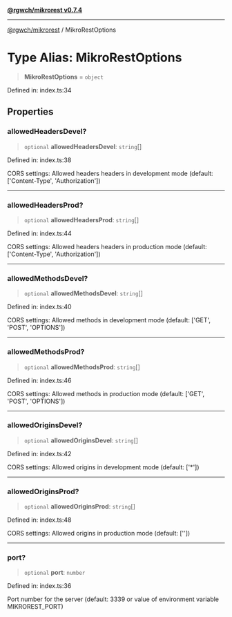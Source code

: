 [**@rgwch/mikrorest v0.7.4**](../README.md)

***

[@rgwch/mikrorest](../globals.md) / MikroRestOptions

# Type Alias: MikroRestOptions

> **MikroRestOptions** = `object`

Defined in: index.ts:34

## Properties

### allowedHeadersDevel?

> `optional` **allowedHeadersDevel**: `string`[]

Defined in: index.ts:38

CORS settings: Allowed headers headers in development mode (default: ['Content-Type', 'Authorization'])

***

### allowedHeadersProd?

> `optional` **allowedHeadersProd**: `string`[]

Defined in: index.ts:44

CORS settings: Allowed headers headers in production mode (default: ['Content-Type', 'Authorization'])

***

### allowedMethodsDevel?

> `optional` **allowedMethodsDevel**: `string`[]

Defined in: index.ts:40

CORS settings: Allowed methods in development mode (default: ['GET', 'POST', 'OPTIONS'])

***

### allowedMethodsProd?

> `optional` **allowedMethodsProd**: `string`[]

Defined in: index.ts:46

CORS settings: Allowed methods in production mode (default: ['GET', 'POST', 'OPTIONS'])

***

### allowedOriginsDevel?

> `optional` **allowedOriginsDevel**: `string`[]

Defined in: index.ts:42

CORS settings: Allowed origins in development mode (default: ['*'])

***

### allowedOriginsProd?

> `optional` **allowedOriginsProd**: `string`[]

Defined in: index.ts:48

CORS settings: Allowed origins in production mode (default: [''])

***

### port?

> `optional` **port**: `number`

Defined in: index.ts:36

Port number for the server (default: 3339 or value of environment variable MIKROREST_PORT)
